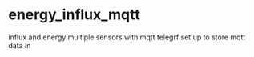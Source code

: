 # energy_influx_mqtt
influx and energy multiple sensors with mqtt telegrf set up to store mqtt data in
